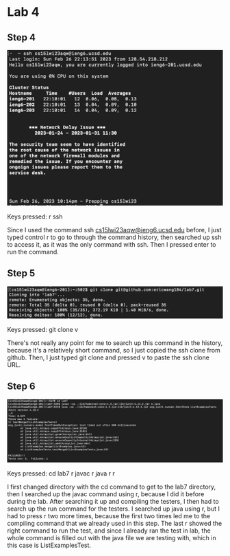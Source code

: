 # Lab 4

## Step 4

![Image](STEP4.png) 

Keys pressed: <control> r ssh <enter>

Since I used the command ssh cs15lwi23aqw@ieng6.ucsd.edu before, I just typed control r to go to through the command history, then searched up ssh to access it, as it was the only command with ssh. Then I pressed enter to run the command. 

## Step 5
  
![Image](STEP5.png)
  
Keys pressed: git clone <command> v <enter>
  
There's not really any point for me to search up this command in the history, because it's a relatively short command, so I just copied the ssh clone from github. Then, I just typed git clone and pressed <command> v to paste the ssh clone URL. 
  
## Step 6
  
![Image](STEP6.png) 
  
Keys pressed: cd lab7 <enter> <control> r javac <enter> <control> r java <control> r <control> r <enter>
  
I first changed directory with the cd command to get to the lab7 directory, then I searched up the javac command using <control> r, because I did it before during the lab. After searching it up and compiling the testers, I then had to search up the run command for the testers. I searched up java using <control> r, but I had to press <control> r two more times, because the first two times led me to the compiling command that we already used in this step. The last <control> r showed the right command to run the test, and since I already ran the test in lab, the whole command is filled out with the java file we are testing with, which in this case is ListExamplesTest.
  

  

  
  
